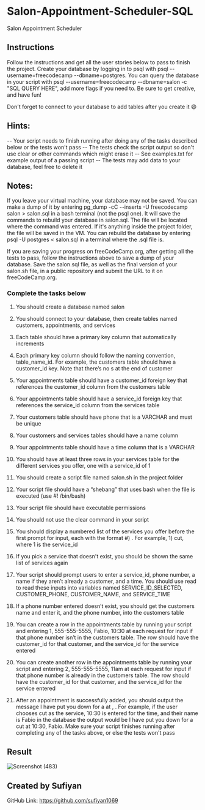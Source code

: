 # Salon-Appointment-Scheduler-SQL

Salon Appointment Scheduler
## Instructions
Follow the instructions and get all the user stories below to pass to finish the project. Create your database by logging in to psql with psql --username=freecodecamp --dbname=postgres. You can query the database in your script with psql --username=freecodecamp --dbname=salon -c "SQL QUERY HERE", add more flags if you need to. Be sure to get creative, and have fun!

Don't forget to connect to your database to add tables after you create it 😄

## Hints:
-- Your script needs to finish running after doing any of the tasks described below or the tests won't pass
-- The tests check the script output so don't use clear or other commands which might erase it
-- See examples.txt for example output of a passing script
-- The tests may add data to your database, feel free to delete it

## Notes:

If you leave your virtual machine, your database may not be saved. You can make a dump of it by entering pg_dump -cC --inserts -U freecodecamp salon > salon.sql in a bash terminal (not the psql one). It will save the commands to rebuild your database in salon.sql. The file will be located where the command was entered. If it's anything inside the project folder, the file will be saved in the VM. You can rebuild the database by entering psql -U postgres < salon.sql in a terminal where the .sql file is.

If you are saving your progress on freeCodeCamp.org, after getting all the tests to pass, follow the instructions above to save a dump of your database. Save the salon.sql file, as well as the final version of your salon.sh file, in a public repository and submit the URL to it on freeCodeCamp.org.

### Complete the tasks below

1. You should create a database named salon

2. You should connect to your database, then create tables named customers, appointments, and services

3. Each table should have a primary key column that automatically increments

4. Each primary key column should follow the naming convention, table_name_id. For example, the customers table should have a customer_id key. Note that there’s no s at the end of customer

5. Your appointments table should have a customer_id foreign key that references the customer_id column from the customers table

6. Your appointments table should have a service_id foreign key that references the service_id column from the services table

7. Your customers table should have phone that is a VARCHAR and must be unique

8. Your customers and services tables should have a name column

9. Your appointments table should have a time column that is a VARCHAR

10. You should have at least three rows in your services table for the different services you offer, one with a service_id of 1

11. You should create a script file named salon.sh in the project folder

12. Your script file should have a “shebang” that uses bash when the file is executed (use #! /bin/bash)

13. Your script file should have executable permissions

14. You should not use the clear command in your script

15. You should display a numbered list of the services you offer before the first prompt for input, each with the format #) <service>. For example, 1) cut, where 1 is the service_id

16. If you pick a service that doesn't exist, you should be shown the same list of services again

17. Your script should prompt users to enter a service_id, phone number, a name if they aren’t already a customer, and a time. You should use read to read these inputs into variables named SERVICE_ID_SELECTED, CUSTOMER_PHONE, CUSTOMER_NAME, and SERVICE_TIME

18. If a phone number entered doesn’t exist, you should get the customers name and enter it, and the phone number, into the customers table

19. You can create a row in the appointments table by running your script and entering 1, 555-555-5555, Fabio, 10:30 at each request for input if that phone number isn’t in the customers table. The row should have the customer_id for that customer, and the service_id for the service entered

20. You can create another row in the appointments table by running your script and entering 2, 555-555-5555, 11am at each request for input if that phone number is already in the customers table. The row should have the customer_id for that customer, and the service_id for the service entered

21. After an appointment is successfully added, you should output the message I have put you down for a <service> at <time>, <name>. For example, if the user chooses cut as the service, 10:30 is entered for the time, and their name is Fabio in the database the output would be I have put you down for a cut at 10:30, Fabio. Make sure your script finishes running after completing any of the tasks above, or else the tests won't pass
## Result 
![Screenshot (483)](https://github.com/sufiyan1069/Salon-Appointment-Scheduler-SQL/assets/121803087/90eb7ba5-9d6b-41e9-8e50-ef2a64a42885)

## Created by Sufiyan
GitHub Link: https://github.com/sufiyan1069

